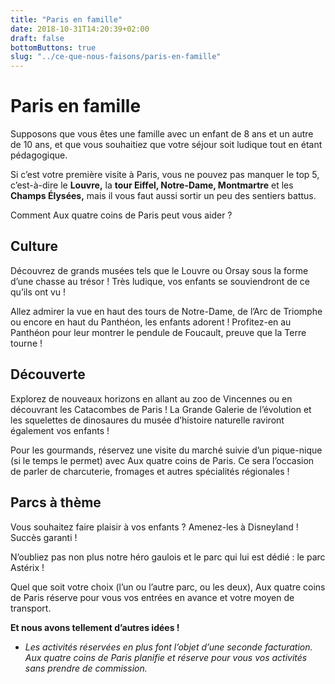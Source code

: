 ```yaml
---
title: "Paris en famille"
date: 2018-10-31T14:20:39+02:00
draft: false
bottomButtons: true
slug: "../ce-que-nous-faisons/paris-en-famille"
---
```


# Paris en famille

Supposons que vous êtes une famille avec un enfant de 8 ans et un autre de 10 ans, et que vous souhaitiez que votre séjour soit ludique tout en étant pédagogique.

Si c’est votre première visite à Paris, vous ne pouvez pas manquer le top 5, c’est-à-dire le **Louvre,** la **tour Eiffel, Notre-Dame, Montmartre** et les **Champs Élysées,** mais il vous faut aussi sortir un peu des sentiers battus.

Comment Aux quatre coins de Paris peut vous aider ?

## Culture

Découvrez de grands musées tels que le Louvre ou Orsay sous la forme d’une chasse au trésor ! Très ludique, vos enfants se souviendront de ce qu’ils ont vu !

Allez admirer la vue en haut des tours de Notre-Dame, de l’Arc de Triomphe ou encore en haut du Panthéon, les enfants adorent ! Profitez-en au Panthéon pour leur montrer le pendule de Foucault, preuve que la Terre tourne !

## Découverte

Explorez de nouveaux horizons en allant au zoo de Vincennes ou en découvrant les Catacombes de Paris ! La Grande Galerie de l’évolution et les squelettes de dinosaures du musée d’histoire naturelle raviront également vos enfants !

Pour les gourmands, réservez une visite du marché suivie d’un pique-nique (si le temps le permet) avec Aux quatre coins de Paris. Ce sera l’occasion de parler de charcuterie, fromages et autres spécialités régionales !

## Parcs à thème

Vous souhaitez faire plaisir à vos enfants ? Amenez-les à Disneyland ! Succès garanti !

N’oubliez pas non plus notre héro gaulois et le parc qui lui est dédié : le parc Astérix !

Quel que soit votre choix (l’un ou l’autre parc, ou les deux), Aux quatre coins de Paris réserve pour vous vos entrées en avance et votre moyen de transport.


**Et nous avons tellement d’autres idées !**


* *Les activités réservées en plus font l’objet d’une seconde facturation. Aux quatre coins de Paris planifie et réserve pour vous vos activités sans prendre de commission.*
